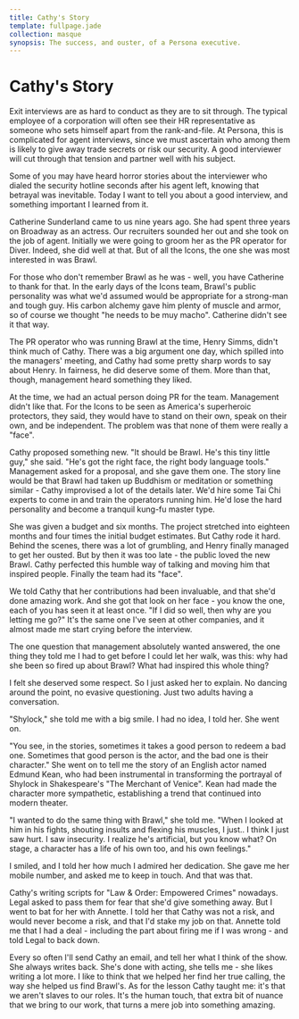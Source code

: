 ```yaml
---
title: Cathy's Story
template: fullpage.jade
collection: masque
synopsis: The success, and ouster, of a Persona executive.
---
```


# Cathy's Story

Exit interviews are as hard to conduct as they are to sit through. The typical employee of a corporation will often see their HR representative as someone who sets himself apart from the rank-and-file. At Persona, this is complicated for agent interviews, since we must ascertain who among them is likely to give away trade secrets or risk our security. A good interviewer will cut through that tension and partner well with his subject.

Some of you may have heard horror stories about the interviewer who dialed the security hotline seconds after his agent left, knowing that betrayal was inevitable. Today I want to tell you about a good interview, and something important I learned from it.

Catherine Sunderland came to us nine years ago. She had spent three years on Broadway as an actress. Our recruiters sounded her out and she took on the job of agent. Initially we were going to groom her as the PR operator for Diver. Indeed, she did well at that. But of all the Icons, the one she was most interested in was Brawl.

For those who don't remember Brawl as he was - well, you have Catherine to thank for that. In the early days of the Icons team, Brawl's public personality was what we'd assumed would be appropriate for a strong-man and tough guy. His carbon alchemy gave him plenty of muscle and armor, so of course we thought "he needs to be muy macho". Catherine didn't see it that way.

The PR operator who was running Brawl at the time, Henry Simms, didn't think much of Cathy. There was a big argument one day, which spilled into the managers' meeting, and Cathy had some pretty sharp words to say about Henry. In fairness, he did deserve some of them. More than that, though, management heard something they liked.

At the time, we had an actual person doing PR for the team. Management didn't like that. For the Icons to be seen as America's superheroic protectors, they said, they would have to stand on their own, speak on their own, and be independent. The problem was that none of them were really a "face".

Cathy proposed something new. "It should be Brawl. He's this tiny little guy," she said. "He's got the right face, the right body language tools." Management asked for a proposal, and she gave them one. The story line would be that Brawl had taken up Buddhism or meditation or something similar - Cathy improvised a lot of the details later. We'd hire some Tai Chi experts to come in and train the operators running him. He'd lose the hard personality and become a tranquil kung-fu master type.

She was given a budget and six months. The project stretched into eighteen months and four times the initial budget estimates. But Cathy rode it hard. Behind the scenes, there was a lot of grumbling, and Henry finally managed to get her ousted. But by then it was too late - the public loved the new Brawl. Cathy perfected this humble way of talking and moving him that inspired people. Finally the team had its "face".

We told Cathy that her contributions had been invaluable, and that she'd done amazing work. And she got that look on her face - you know the one, each of you has seen it at least once. "If I did so well, then why are you letting me go?" It's the same one I've seen at other companies, and it almost made me start crying before the interview.

The one question that management absolutely wanted answered, the one thing they told me I had to get before I could let her walk, was this: why had she been so fired up about Brawl? What had inspired this whole thing?

I felt she deserved some respect. So I just asked her to explain. No dancing around the point, no evasive questioning. Just two adults having a conversation.

"Shylock," she told me with a big smile. I had no idea, I told her. She went on.

"You see, in the stories, sometimes it takes a good person to redeem a bad one. Sometimes that good person is the actor, and the bad one is their character." She went on to tell me the story of an English actor named Edmund Kean, who had been instrumental in transforming the portrayal of Shylock in Shakespeare's "The Merchant of Venice". Kean had made the character more sympathetic, establishing a trend that continued into modern theater.

"I wanted to do the same thing with Brawl," she told me. "When I looked at him in his fights, shouting insults and flexing his muscles, I just.. I think I just saw hurt. I saw insecurity. I realize he's artificial, but you know what? On stage, a character has a life of his own too, and his own feelings."

I smiled, and I told her how much I admired her dedication. She gave me her mobile number, and asked me to keep in touch. And that was that.

Cathy's writing scripts for "Law & Order: Empowered Crimes" nowadays. Legal asked to pass them for fear that she'd give something away. But I went to bat for her with Annette. I told her that Cathy was not a risk, and would never become a risk, and that I'd stake my job on that. Annette told me that I had a deal - including the part about firing me if I was wrong - and told Legal to back down.

Every so often I'll send Cathy an email, and tell her what I think of the show. She always writes back. She's done with acting, she tells me - she likes writing a lot more. I like to think that we helped her find her true calling, the way she helped us find Brawl's. As for the lesson Cathy taught me: it's that we aren't slaves to our roles. It's the human touch, that extra bit of nuance that we bring to our work, that turns a mere job into something amazing.

